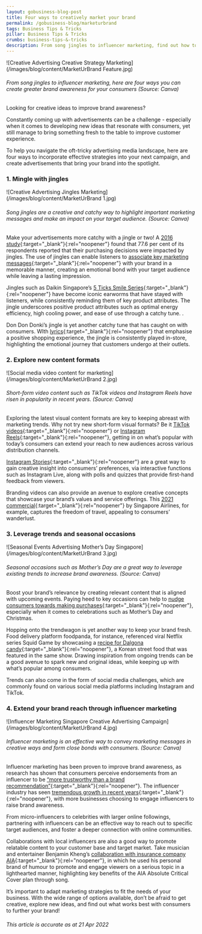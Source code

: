 ```yaml
---
layout: gobusiness-blog-post
title: Four ways to creatively market your brand
permalink: /gobusiness-blog/marketurbrand
tags: Business Tips & Tricks
pillar: Business Tips & Tricks
crumbs: business-tips-&-tricks
description: From song jingles to influencer marketing, find out how to create greater brand awareness for your consumers.
---
```


![Creative Advertising Creative Strategy Marketing](/images/blog/content/MarketUrBrand Feature.jpg)
###### From song jingles to influencer marketing, here are four ways you can create greater brand awareness for your consumers (Source: Canva)

Looking for creative ideas to improve brand awareness? 

Constantly coming up with advertisements can be a challenge - especially when it comes to developing new ideas that resonate with consumers, yet still manage to bring something fresh to the table to improve customer experience. 

To help you navigate the oft-tricky advertising media landscape, here are four ways to incorporate effective strategies into your next campaign, and create advertisements that bring your brand into the spotlight.

### 1. Mingle with jingles 

![Creative Advertising Jingles Marketing](/images/blog/content/MarketUrBrand 1.jpg)
###### Song jingles are a creative and catchy way to highlight important marketing messages and make an impact on your target audience. (Source: Canva)

Make your advertisements more catchy with a jingle or two! A [2016 study](https://www.researchgate.net/profile/Pooja-Jain-21/publication/332320632_Study_of_the_Effectiveness_of_Advertising_Jingles/links/5cadbd73458515cd2b0d4e9e/Study-of-the-Effectiveness-of-Advertising-Jingles.pdf){:target="_blank"}{:rel="noopener"} found that 77.6 per cent of its respondents reported that their purchasing decisions were impacted by jingles. The use of jingles can enable listeners to [associate key marketing messages](https://blog.leightonbroadcasting.com/blog/the-importance-of-jingles-for-advertising-your-business#:~:text=As%20an%20advertising%20method%20that,what%20you%20have%20to%20offer.){:target="_blank"}{:rel="noopener"} with your brand in a memorable manner, creating an emotional bond with your target audience while leaving a lasting impression. 

Jingles such as Daikin Singapore’s [5 Ticks Smile Series](https://www.youtube.com/watch?v=oG8THGUByNI){:target="_blank"}{:rel="noopener"} have become iconic earworms that have stayed with listeners, while consistently reminding them of key product attributes. The jingle underscores positive product attributes such as optimal energy efficiency, high cooling power, and ease of use through a catchy tune. . 

Don Don Donki’s jingle is yet another catchy tune that has caught on with consumers. WIth [lyrics](https://www.donki.com/miracle-shopping/assets/img/ms_dondondonki.pdf){:target="_blank"}{:rel="noopener"} that emphasise a positive shopping experience, the jingle is consistently played in-store, highlighting the emotional journey that customers undergo at their outlets. 

### 2. Explore new content formats

![Social media video content for marketing](/images/blog/content/MarketUrBrand 2.jpg)
###### Short-form video content such as TikTok videos and Instagram Reels have risen in popularity in recent years. (Source: Canva)

Exploring the latest visual content formats are key to keeping abreast with marketing trends. Why not try new short-form visual formats? Be it [TikTok videos](https://www.tiktok.com/){:target="_blank"}{:rel="noopener"} or [Instagram Reels](https://about.instagram.com/blog/announcements/introducing-instagram-reels-announcement){:target="_blank"}{:rel="noopener"}, getting in on what’s popular with today’s consumers can extend your reach to new audiences across various distribution channels. 

[Instagram Stories](https://blog.hubspot.com/marketing/instagram-stories){:target="_blank"}{:rel="noopener"} are a great way to gain creative insight into consumers’ preferences, via interactive functions such as Instagram Live, along with polls and quizzes that provide first-hand feedback from viewers.  

Branding videos can also provide an avenue to explore creative concepts that showcase your brand’s values and service offerings. This [2021 commercial](https://www.youtube.com/watch?v=YEc3iP9KN74){:target="_blank"}{:rel="noopener"} by Singapore Airlines, for example, captures the freedom of travel, appealing to consumers’ wanderlust. 

### 3. Leverage trends and seasonal occasions 

![Seasonal Events Advertising Mother’s Day Singapore](/images/blog/content/MarketUrBrand 3.jpg)
###### Seasonal occasions such as Mother’s Day are a great way to leverage existing trends to increase brand awareness. (Source: Canva) 

Boost your brand’s relevance by creating relevant content that is aligned with upcoming events. Paying heed to key occasions can help to [nudge consumers towards making purchases](https://nucleuscommercialfinance.com/blog/how-your-business-can-use-seasonal-occasions-to-boost-its-profitability){:target="_blank"}{:rel="noopener"}, especially when it comes to celebrations such as Mother’s Day and Christmas. 

Hopping onto the trendwagon is yet another way to keep your brand fresh. Food delivery platform foodpanda, for instance, referenced viral Netflix series Squid Game by showcasing a [recipe for Dalgona candy](https://www.tiktok.com/@foodpandasg/video/7011454612406373634?is_copy_url=1&is_from_webapp=v1&lang=en){:target="_blank"}{:rel="noopener"}, a Korean street food that was featured in the same show. Drawing inspiration from ongoing trends can be a good avenue to spark new and original ideas, while keeping up with what’s popular among consumers. 

Trends can also come in the form of social media challenges, which are commonly found on various social media platforms including Instagram and TikTok. 

### 4. Extend your brand reach through influencer marketing

![Influencer Marketing Singapore Creative Advertising Campaign](/images/blog/content/MarketUrBrand 4.jpg)
###### Influencer marketing is an effective way to convey marketing messages in creative ways and form close bonds with consumers. (Source: Canva)

Influencer marketing has been proven to improve brand awareness, as research has shown that consumers perceive endorsements from an influencer to be [“more trustworthy than a brand recommendation”](https://www.curemedia.com/increase-brand-awareness-influencer-marketing/){:target="_blank"}{:rel="noopener"}. The influencer industry has seen [tremendous growth in recent years](https://www.getkobe.com/how-much-should-marketers-spend-on-influencer-marketing/){:target="_blank"}{:rel="noopener"}, with more businesses choosing to engage influencers to raise brand awareness. 

From micro-influencers to celebrities with larger online followings, partnering with influencers can be an effective way to reach out to specific target audiences, and foster a deeper connection with online communities. 

Collaborations with local influencers are also a good way to promote relatable content to your customer base and target market. Take musician and entertainer Benjamin Kheng’s [collaboration with insurance company AIA](https://www.facebook.com/Singapore.AIA/videos/360327652504420/){:target="_blank"}{:rel="noopener"}, in which he used his personal brand of humour to promote and engage viewers on a serious topic in a lighthearted manner, highlighting key benefits of the AIA Absolute Critical Cover plan through song. 

It’s important to adapt marketing strategies to fit the needs of your business. With the wide range of options available, don’t be afraid to get creative, explore new ideas, and find out what works best with consumers to further your brand!


###### This article is accurate as at 21 Apr 2022

